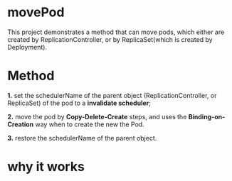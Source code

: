 # movePod #
This project demonstrates a method that can move pods, which either are created by ReplicationController, or by ReplicaSet(which is created by Deployment).

# Method #
**1.** set the schedulerName of the parent object (ReplicationController, or ReplicaSet) of the pod to a **invalidate scheduler**; 

**2.** move the pod by **Copy-Delete-Create** steps, and uses the **Binding-on-Creation** way 
when to create the new the Pod. 

**3.** restore the schedulerName of the parent object.

# why it works #

